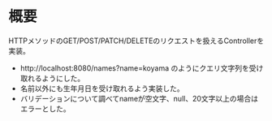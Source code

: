 # 概要

HTTPメソッドのGET/POST/PATCH/DELETEのリクエストを扱えるControllerを
実装。

- http://localhost:8080/names?name=koyama のようにクエリ文字列を受け取れるようにした。
- 名前以外にも生年月日を受け取れるよう実装した。
- バリデーションについて調べてnameが空文字、null、20文字以上の場合はエラーとした。